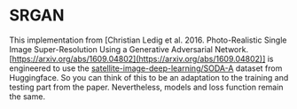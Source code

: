 # SRGAN

This implementation from [Christian Ledig et al. 2016. Photo-Realistic Single Image Super-Resolution Using a Generative Adversarial Network. [https://arxiv.org/abs/1609.04802](https://arxiv.org/abs/1609.04802)] is engineered to use the [satellite-image-deep-learning/SODA-A](https://huggingface.co/datasets/satellite-image-deep-learning/SODA-A) dataset from Huggingface. So you can think of this to be an adaptation to the training and testing part from the paper. Nevertheless, models and loss function remain the same.